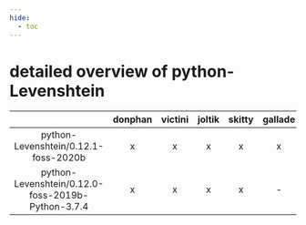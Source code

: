 ```yaml
---
hide:
  - toc
---
```


detailed overview of python-Levenshtein
=======================================

| |donphan|victini|joltik|skitty|gallade|accelgor|swalot|doduo|
| :---: | :---: | :---: | :---: | :---: | :---: | :---: | :---: | :---: |
|python-Levenshtein/0.12.1-foss-2020b|x|x|x|x|x|-|x|x|
|python-Levenshtein/0.12.0-foss-2019b-Python-3.7.4|x|x|x|x|-|-|-|x|
